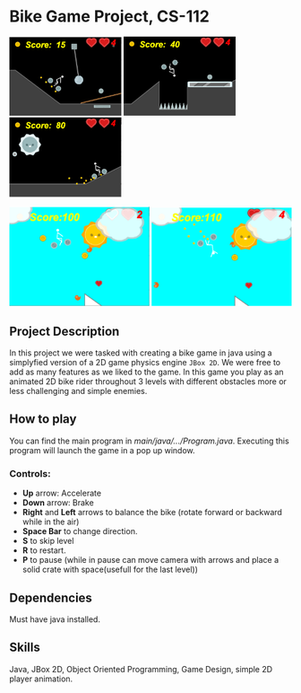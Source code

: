 # Bike Game Project, CS-112

<img src="ReadMeImages\BikeGame1.PNG" alt="drawing" width="200"/>
<img src="ReadMeImages\BikeGame2.PNG" alt="drawing" width="200"/>
<img src="ReadMeImages\BikeGame5.PNG" alt="drawing" width="200"/>
<p align="center">
<img src="ReadMeImages\BikeGame4.PNG" alt="drawing" width="250"/>
<img src="ReadMeImages\BikeGame3.PNG" alt="drawing" width="250"/>
</p>


## Project Description

In this project we were tasked with creating a bike game in java using a simplyfied version of a 2D game physics engine ```JBox 2D```.
We were free to add as many features as we liked to the game.
In this game you play as an animated 2D bike rider throughout 3 levels with different obstacles more or less challenging and simple enemies.


## How to play 

You can find the main program in *main/java/.../Program.java*.
Executing this program will launch the game in a pop up window.

### Controls: 
- **Up** arrow: Accelerate 
- **Down** arrow: Brake
- **Right** and **Left** arrows to balance the bike (rotate forward or backward while in the air)
- **Space Bar** to change direction. 
- **S** to skip level 
- **R** to restart. 
- **P** to pause (while in pause can move camera with arrows and place a solid crate with space(usefull for the last level))

## Dependencies
Must have java installed.

## Skills
Java, JBox 2D, Object Oriented Programming, Game Design, simple 2D player animation.




